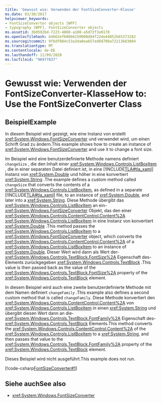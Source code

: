 ```yaml
---
title: 'Gewusst wie: Verwenden der FontSizeConverter-Klasse'
ms.date: 03/30/2017
helpviewer_keywords:
- FontSizeConverter objects [WPF]
- typography [WPF], FontSizeConverter objects
ms.assetid: 3b0592bd-7223-4860-a108-a5d72f3a9178
ms.openlocfilehash: b4662ef60866150008d84f22de44852b65373282
ms.sourcegitcommit: 9f6df084c53a3da0ea657ed0d708a72213683084
ms.translationtype: MT
ms.contentlocale: de-DE
ms.lasthandoff: 12/09/2020
ms.locfileid: "96977837"
---
```

# <a name="how-to-use-the-fontsizeconverter-class"></a><span data-ttu-id="60df5-102">Gewusst wie: Verwenden der FontSizeConverter-Klasse</span><span class="sxs-lookup"><span data-stu-id="60df5-102">How to: Use the FontSizeConverter Class</span></span>
## <a name="example"></a><span data-ttu-id="60df5-103">Beispiel</span><span class="sxs-lookup"><span data-stu-id="60df5-103">Example</span></span>  
 <span data-ttu-id="60df5-104">In diesem Beispiel wird gezeigt, wie eine Instanz von erstellt <xref:System.Windows.FontSizeConverter> und verwendet wird, um einen Schrift Grad zu ändern.</span><span class="sxs-lookup"><span data-stu-id="60df5-104">This example shows how to create an instance of <xref:System.Windows.FontSizeConverter> and use it to change a font size.</span></span>  
  
 <span data-ttu-id="60df5-105">Im Beispiel wird eine benutzerdefinierte Methode namens definiert `changeSize` , die den Inhalt einer <xref:System.Windows.Controls.ListBoxItem> , die in einer separaten Datei definiert ist, in eine [!INCLUDE[TLA#tla_xaml](../../../includes/tlasharptla-xaml-md.md)] Instanz von <xref:System.Double> und höher in eine konvertiert <xref:System.String> .</span><span class="sxs-lookup"><span data-stu-id="60df5-105">The example defines a custom method called `changeSize` that converts the contents of a <xref:System.Windows.Controls.ListBoxItem>, as defined in a separate [!INCLUDE[TLA#tla_xaml](../../../includes/tlasharptla-xaml-md.md)] file, to an instance of <xref:System.Double>, and later into a <xref:System.String>.</span></span> <span data-ttu-id="60df5-106">Diese Methode übergibt das <xref:System.Windows.Controls.ListBoxItem> an ein- <xref:System.Windows.FontSizeConverter> Objekt, das den einer <xref:System.Windows.Controls.ContentControl.Content%2A> <xref:System.Windows.Controls.ListBoxItem> in eine Instanz von konvertiert <xref:System.Double> .</span><span class="sxs-lookup"><span data-stu-id="60df5-106">This method passes the <xref:System.Windows.Controls.ListBoxItem> to a <xref:System.Windows.FontSizeConverter> object, which converts the <xref:System.Windows.Controls.ContentControl.Content%2A> of a <xref:System.Windows.Controls.ListBoxItem> to an instance of <xref:System.Double>.</span></span> <span data-ttu-id="60df5-107">Dieser Wert wird dann als Wert der- <xref:System.Windows.Controls.TextBlock.FontSize%2A> Eigenschaft des-Elements zurückgegeben <xref:System.Windows.Controls.TextBlock> .</span><span class="sxs-lookup"><span data-stu-id="60df5-107">This value is then passed back as the value of the <xref:System.Windows.Controls.TextBlock.FontSize%2A> property of the <xref:System.Windows.Controls.TextBlock> element.</span></span>  
  
 <span data-ttu-id="60df5-108">In diesem Beispiel wird auch eine zweite benutzerdefinierte Methode mit dem Namen definiert `changeFamily` .</span><span class="sxs-lookup"><span data-stu-id="60df5-108">This example also defines a second custom method that is called `changeFamily`.</span></span> <span data-ttu-id="60df5-109">Diese Methode konvertiert den <xref:System.Windows.Controls.ContentControl.Content%2A> von <xref:System.Windows.Controls.ListBoxItem> in einen <xref:System.String> und übergibt diesen Wert dann an die- <xref:System.Windows.Controls.TextBlock.FontFamily%2A> Eigenschaft des- <xref:System.Windows.Controls.TextBlock> Elements.</span><span class="sxs-lookup"><span data-stu-id="60df5-109">This method converts the <xref:System.Windows.Controls.ContentControl.Content%2A> of the <xref:System.Windows.Controls.ListBoxItem> to a <xref:System.String>, and then passes that value to the <xref:System.Windows.Controls.TextBlock.FontFamily%2A> property of the <xref:System.Windows.Controls.TextBlock> element.</span></span>  
  
 <span data-ttu-id="60df5-110">Dieses Beispiel wird nicht ausgeführt.</span><span class="sxs-lookup"><span data-stu-id="60df5-110">This example does not run.</span></span>  
  
 [!code-csharp[FontSizeConverter#1](~/samples/snippets/csharp/VS_Snippets_Wpf/FontSizeConverter/CSharp/Window1.xaml.cs#1)]  
  
## <a name="see-also"></a><span data-ttu-id="60df5-111">Siehe auch</span><span class="sxs-lookup"><span data-stu-id="60df5-111">See also</span></span>

- <xref:System.Windows.FontSizeConverter>
